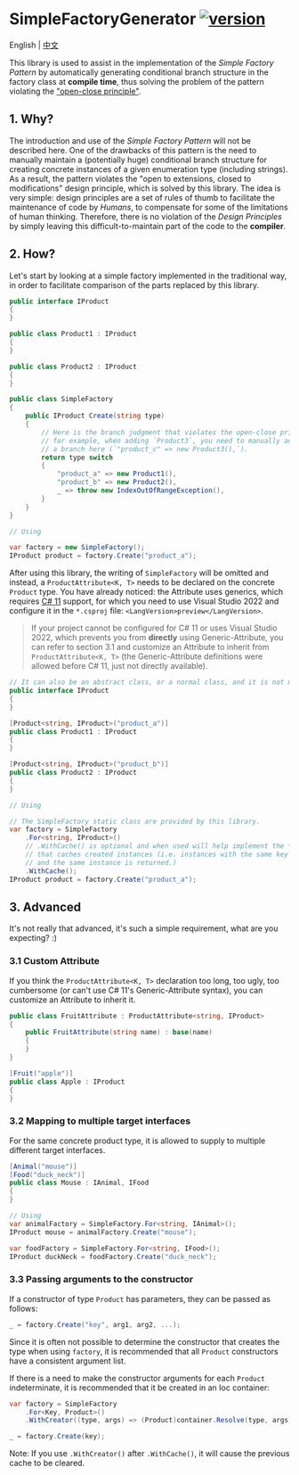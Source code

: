 ﻿# SimpleFactoryGenerator [![version](https://img.shields.io/nuget/v/SimpleFactoryGenerator.svg)](https://www.nuget.org/packages/SimpleFactoryGenerator)

English | [中文](./README.zh-CN.md)

This library is used to assist in the implementation of the *Simple Factory Pattern* by automatically generating conditional branch structure in the factory class at **compile time**, thus solving the problem of the pattern violating the ["open-close principle"](https://en.wikipedia.org/wiki/Open%E2%80%93closed_principle).

## 1. Why?

The introduction and use of the *Simple Factory Pattern* will not be described here. One of the drawbacks of this pattern is the need to manually maintain a (potentially huge) conditional branch structure for creating concrete instances of a given enumeration type (including strings). As a result, the pattern violates the "open to extensions, closed to modifications" design principle, which is solved by this library. The idea is very simple: design principles are a set of rules of thumb to facilitate the maintenance of code by *Humans*, to compensate for some of the limitations of human thinking. Therefore, there is no violation of the *Design Principles* by simply leaving this difficult-to-maintain part of the code to the **compiler**.

## 2. How?

Let's start by looking at a simple factory implemented in the traditional way, in order to facilitate comparison of the parts replaced by this library.

```csharp
public interface IProduct
{
}

public class Product1 : IProduct
{
}

public class Product2 : IProduct
{
}

public class SimpleFactory
{
    public IProduct Create(string type)
    {
        // Here is the branch judgment that violates the open-close principle,
        // for example, when adding `Product3`, you need to manually add
        // a branch here (`"product_c" => new Product3(),`).
        return type switch
        {
            "product_a" => new Product1(),
            "product_b" => new Product2(),
            _ => throw new IndexOutOfRangeException(),
        }
    }
}

// Using

var factory = new SimpleFactory();
IProduct product = factory.Create("product_a");
```

After using this library, the writing of `SimpleFactory` will be omitted and instead, a `ProductAttribute<K, T>` needs to be declared on the concrete `Product` type. You have already noticed: the Attribute uses generics, which requires [C# 11](https://docs.microsoft.com/en-us/dotnet/csharp/programming-guide/generics/generics-and-attributes) support, for which you need to use Visual Studio 2022 and configure it in the `*.csproj` file: `<LangVersion>preview</LangVersion>`.

> If your project cannot be configured for C# 11 or uses Visual Studio 2022, which prevents you from **directly** using Generic-Attribute, you can refer to section 3.1 and customize an Attribute to inherit from `ProductAttribute<K, T>` (the Generic-Attribute definitions were allowed before C# 11, just not directly available).

```csharp
// It can also be an abstract class, or a normal class, and it is not mandatory to be an interface.
public interface IProduct
{
}

[Product<string, IProduct>("product_a")]
public class Product1 : IProduct
{
}

[Product<string, IProduct>("product_b")]
public class Product2 : IProduct
{
}

// Using

// The SimpleFactory static class are provided by this library.
var factory = SimpleFactory
    .For<string, IProduct>()
    // .WithCache() is optional and when used will help implement the *Flyweight Pattern*
    // that caches created instances (i.e. instances with the same key are created multiple times
    // and the same instance is returned.)
    .WithCache();
IProduct product = factory.Create("product_a");
```

## 3. Advanced

It's not really that advanced, it's such a simple requirement, what are you expecting? :)

### 3.1 Custom Attribute

If you think the `ProductAttribute<K, T>` declaration too long, too ugly, too cumbersome (or can't use C# 11's Generic-Attribute syntax), you can customize an Attribute to inherit it.

```csharp
public class FruitAttribute : ProductAttribute<string, IProduct>
{
    public FruitAttribute(string name) : base(name)
    {
    }
}

[Fruit("apple")]
public class Apple : IProduct
{
}
```

### 3.2 Mapping to multiple target interfaces

For the same concrete product type, it is allowed to supply to multiple different target interfaces.

```csharp
[Animal("mouse")]
[Food("duck_neck")]
public class Mouse : IAnimal, IFood
{
}

// Using
var animalFactory = SimpleFactory.For<string, IAnimal>();
IProduct mouse = animalFactory.Create("mouse");

var foodFactory = SimpleFactory.For<string, IFood>();
IProduct duckNeck = foodFactory.Create("duck_neck");
```

### 3.3 Passing arguments to the constructor

If a constructor of type `Product` has parameters, they can be passed as follows:

```csharp
_ = factory.Create("key", arg1, arg2, ...);
```

Since it is often not possible to determine the constructor that creates the type when using `factory`, it is recommended that all `Product` constructors have a consistent argument list.

If there is a need to make the constructor arguments for each `Product` indeterminate, it is recommended that it be created in an Ioc container:

```csharp
var factory = SimpleFactory
    .For<Key, Product>()
    .WithCreator((type, args) => (Product)container.Resolve(type, args));

_ = factory.Create(key);
```

Note: If you use `.WithCreator()` after `.WithCache()`, it will cause the previous cache to be cleared.
